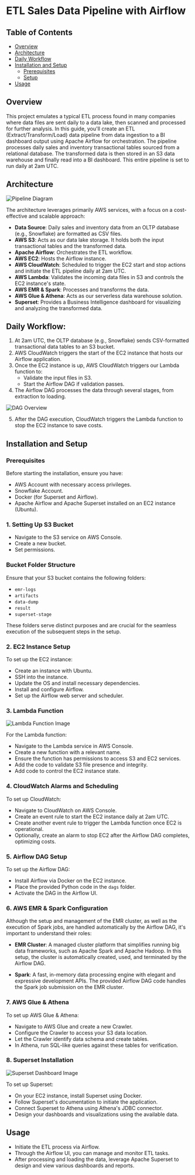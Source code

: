 # ETL Sales Data Pipeline with Airflow

## Table of Contents
- [Overview](#overview)
- [Architecture](#architecture)
- [Daily Workflow](#daily-workflow)
- [Installation and Setup](#installation-and-setup)
  - [Prerequisites](#prerequisites)
  - [Setup](#setup)
- [Usage](#usage)

## Overview

This project emulates a typical ETL process found in many companies where data files are sent daily to a data lake, then scanned and processed for further analysis. In this guide, you'll create an ETL (Extract/Transform/Load) data pipeline from data ingestion to a BI dashboard output using Apache Airflow for orchestration. The pipeline processes daily sales and inventory transactional tables sourced from a relational database. The transformed data is then stored in an S3 data warehouse and finally read into a BI dashboard. This entire pipeline is set to run daily at 2am UTC.

## Architecture

![Pipeline Diagram](./diagrams/pipeline_diagram.png)

The architecture leverages primarily AWS services, with a focus on a cost-effective and scalable approach:

- **Data Source**: Daily sales and inventory data from an OLTP database (e.g., Snowflake) are formatted as CSV files.
- **AWS S3**: Acts as our data lake storage. It holds both the input transactional tables and the transformed data.
- **Apache Airflow**: Orchestrates the ETL workflow.
- **AWS EC2**: Hosts the Airflow instance.
- **AWS CloudWatch**: Scheduled to trigger the EC2 start and stop actions and initiate the ETL pipeline daily at 2am UTC.
- **AWS Lambda**: Validates the incoming data files in S3 and controls the EC2 instance's state.
- **AWS EMR & Spark**: Processes and transforms the data.
- **AWS Glue & Athena**: Acts as our serverless data warehouse solution.
- **Superset**: Provides a Business Intelligence dashboard for visualizing and analyzing the transformed data.

## Daily Workflow:

1. At 2am UTC, the OLTP database (e.g., Snowflake) sends CSV-formatted transactional data tables to an S3 bucket.
2. AWS CloudWatch triggers the start of the EC2 instance that hosts our Airflow application.
3. Once the EC2 instance is up, AWS CloudWatch triggers our Lambda function to:
   - Validate the input files in S3.
   - Start the Airflow DAG if validation passes.
4. The Airflow DAG processes the data through several stages, from extraction to loading. 

![DAG Overview](./diagrams/Airflow.png)

5. After the DAG execution, CloudWatch triggers the Lambda function to stop the EC2 instance to save costs.
  
## Installation and Setup

### Prerequisites
Before starting the installation, ensure you have:

- AWS Account with necessary access privileges.
- Snowflake Account.
- Docker (for Superset and Airflow).
- Apache Airflow and Apache Superset installed on an EC2 instance (Ubuntu).

### 1. Setting Up S3 Bucket

- Navigate to the S3 service on AWS Console.
- Create a new bucket.
- Set permissions.

### Bucket Folder Structure
Ensure that your S3 bucket contains the following folders:
- `emr-logs`
- `artifacts`
- `data-dump`
- `result`
- `superset-stage`

These folders serve distinct purposes and are crucial for the seamless execution of the subsequent steps in the setup.

### 2. EC2 Instance Setup

To set up the EC2 instance:
- Create an instance with Ubuntu.
- SSH into the instance.
- Update the OS and install necessary dependencies.
- Install and configure Airflow.
- Set up the Airflow web server and scheduler.

### 3. Lambda Function
![Lambda Function Image](./diagrams/Lambda_functions.png)

For the Lambda function:
- Navigate to the Lambda service in AWS Console.
- Create a new function with a relevant name.
- Ensure the function has permissions to access S3 and EC2 services.
- Add the code to validate S3 file presence and integrity.
- Add code to control the EC2 instance state.

### 4. CloudWatch Alarms and Scheduling
To set up CloudWatch:
- Navigate to CloudWatch on AWS Console.
- Create an event rule to start the EC2 instance daily at 2am UTC.
- Create another event rule to trigger the Lambda function once EC2 is operational.
- Optionally, create an alarm to stop EC2 after the Airflow DAG completes, optimizing costs.

### 5. Airflow DAG Setup
To set up the Airflow DAG:
- Install Airflow via Docker on the EC2 instance.
- Place the provided Python code in the `dags` folder.
- Activate the DAG in the Airflow UI.

### 6. AWS EMR & Spark Configuration
Although the setup and management of the EMR cluster, as well as the execution of Spark jobs, are handled automatically by the Airflow DAG, it's important to understand their roles:

- **EMR Cluster**: A managed cluster platform that simplifies running big data frameworks, such as Apache Spark and Apache Hadoop. In this setup, the cluster is automatically created, used, and terminated by the Airflow DAG.
  
- **Spark**: A fast, in-memory data processing engine with elegant and expressive development APIs. The provided Airflow DAG code handles the Spark job submission on the EMR cluster.

### 7. AWS Glue & Athena
To set up AWS Glue & Athena:
- Navigate to AWS Glue and create a new Crawler.
- Configure the Crawler to access your S3 data location.
- Let the Crawler identify data schema and create tables.
- In Athena, run SQL-like queries against these tables for verification.

### 8. Superset Installation
![Superset Dashboard Image](./diagrams/superset_dashboard.png)

To set up Superset:
- On your EC2 instance, install Superset using Docker.
- Follow Superset's documentation to initiate the application.
- Connect Superset to Athena using Athena's JDBC connector.
- Design your dashboards and visualizations using the available data.

## Usage
- Initiate the ETL process via Airflow.
- Through the Airflow UI, you can manage and monitor ETL tasks.
- After processing and loading the data, leverage Apache Superset to design and view various dashboards and reports.
